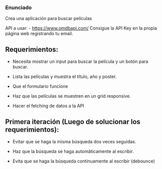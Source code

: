 ### Enunciado

Crea una aplicación para buscar películas

API a usar: - https://www.omdbapi.com/ Consigue la API Key en la propia página web registrando tu email.

## Requerimientos:

- Necesita mostrar un input para buscar la película y un botón para buscar.

- Lista las películas y muestra el título, año y poster.

- Que el formulario funcione

- Haz que las películas se muestren en un grid responsive.

- Hacer el fetching de datos a la API

## Primera iteración (Luego de solucionar los requerimientos):

- Evitar que se haga la misma búsqueda dos veces seguidas.

- Haz que la búsqueda se haga automáticamente al escribir.

- Evita que se haga la búsqueda continuamente al escribir (debounce)
